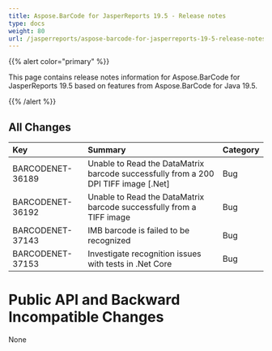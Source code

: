 ```yaml
---
title: Aspose.BarCode for JasperReports 19.5 - Release notes
type: docs
weight: 80
url: /jasperreports/aspose-barcode-for-jasperreports-19-5-release-notes/
---
```


{{% alert color="primary" %}} 

This page contains release notes information for Aspose.BarCode for JasperReports 19.5 based on features from Aspose.BarCode for Java 19.5.

{{% /alert %}} 
## **All Changes**

|**Key**|**Summary**|**Category**|
| :- | :- | :- |
|BARCODENET-36189|Unable to Read the DataMatrix barcode successfully from a 200 DPI TIFF image [.Net]|Bug|
|BARCODENET-36192|Unable to Read the DataMatrix barcode successfully from a TIFF image|Bug|
|BARCODENET-37143|IMB barcode is failed to be recognized|Bug|
|BARCODENET-37153|Investigate recognition issues with tests in .Net Core|Bug|
# **Public API and Backward Incompatible Changes**
None
